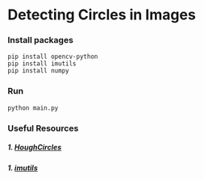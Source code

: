 # Detecting Circles in Images


### Install packages
```
pip install opencv-python
pip install imutils
pip install numpy
```

### Run
```
python main.py
```

### Useful Resources
##### 1. [HoughCircles](https://docs.opencv.org/master/da/d53/tutorial_py_houghcircles.html)
##### 1. [imutils](https://github.com/jrosebr1/imutils)
